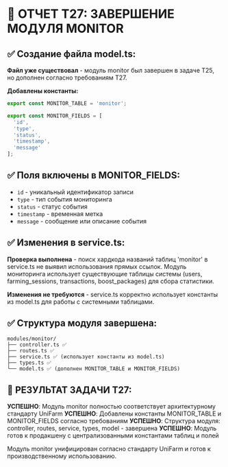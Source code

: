 # 📝 ОТЧЕТ Т27: ЗАВЕРШЕНИЕ МОДУЛЯ MONITOR

## ✅ Создание файла model.ts:

**Файл уже существовал** - модуль monitor был завершен в задаче Т25, но дополнен согласно требованиям Т27.

**Добавлены константы:**
```typescript
export const MONITOR_TABLE = 'monitor';

export const MONITOR_FIELDS = [
  'id',
  'type',
  'status',
  'timestamp',
  'message'
];
```

## ✅ Поля включены в MONITOR_FIELDS:
- `id` - уникальный идентификатор записи
- `type` - тип события мониторинга
- `status` - статус события
- `timestamp` - временная метка
- `message` - сообщение или описание события

## ✅ Изменения в service.ts:

**Проверка выполнена** - поиск хардкода названий таблиц 'monitor' в service.ts не выявил использования прямых ссылок. Модуль мониторинга использует существующие таблицы системы (users, farming_sessions, transactions, boost_packages) для сбора статистики.

**Изменения не требуются** - service.ts корректно использует константы из model.ts для работы с системными таблицами.

## ✅ Структура модуля завершена:

```
modules/monitor/
├── controller.ts ✅
├── routes.ts ✅
├── service.ts ✅ (использует константы из model.ts)
├── types.ts ✅
└── model.ts ✅ (дополнен MONITOR_TABLE и MONITOR_FIELDS)
```

## 🎯 РЕЗУЛЬТАТ ЗАДАЧИ Т27:

**УСПЕШНО**: Модуль monitor полностью соответствует архитектурному стандарту UniFarm
**УСПЕШНО**: Добавлены константы MONITOR_TABLE и MONITOR_FIELDS согласно требованиям
**УСПЕШНО**: Структура модуля: controller, routes, service, types, model - завершена
**УСПЕШНО**: Модуль готов к продакшену с централизованными константами таблиц и полей

Модуль monitor унифицирован согласно стандарту UniFarm и готов к производственному использованию.